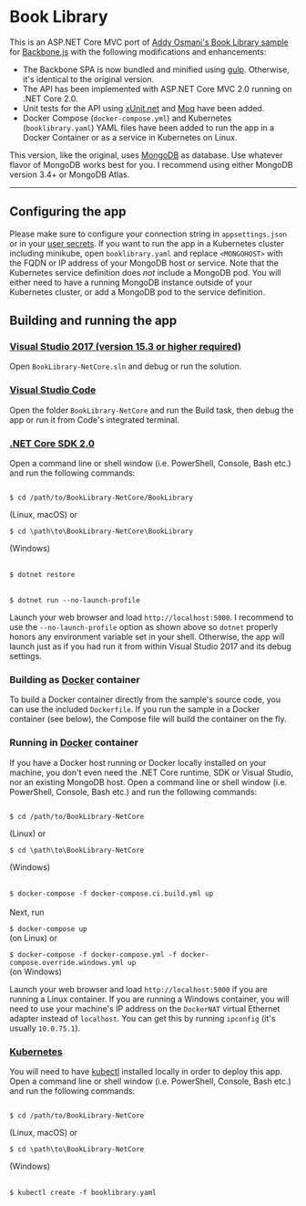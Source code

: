 # Book Library
This is an ASP.NET Core MVC port of [Addy Osmani's Book Library sample](https://github.com/addyosmani/backbone-fundamentals/tree/gh-pages/practicals/exercise-2)
for [Backbone.js](http://backbonejs.org/) with the following modifications and enhancements:
- The Backbone SPA is now bundled and minified using [gulp](http://gulpjs.com/). Otherwise, it's identical to the original version.
- The API has been implemented with ASP.NET Core MVC 2.0 running on .NET Core 2.0. 
- Unit tests for the API using [xUnit.net](https://github.com/xunit/xunit) and [Moq](https://github.com/moq/moq4) have been added.
- Docker Compose (`docker-compose.yml`) and Kubernetes (`booklibrary.yaml`) YAML files have been added to run the app in a Docker Container or as a service in Kubernetes on Linux. 

This version, like the original, uses [MongoDB](https://www.mongodb.com/) as database. Use whatever flavor of MongoDB works best for you. I recommend using either MongoDB version 3.4+ or MongoDB Atlas.

****
## Configuring the app
Please make sure to configure your connection string in `appsettings.json` or in your [user secrets](https://docs.microsoft.com/en-us/aspnet/core/security/app-secrets).
If you want to run the app in a Kubernetes cluster including minikube, open `booklibrary.yaml` and replace `<MONGOHOST>` with the FQDN or IP address of your MongoDB host or service. Note that the Kubernetes service definition does _not_ include a MongoDB pod. You will either need to have a running MongoDB instance outside of your Kubernetes cluster, or add a MongoDB pod to the service definition.

## Building and running the app
### [Visual Studio 2017 (version 15.3 or higher required)](https://www.visualstudio.com/download)
Open `BookLibrary-NetCore.sln` and debug or run the solution.

### [Visual Studio Code](https://code.visualstudio.com/)
Open the folder `BookLibrary-NetCore` and run the Build task, then debug the app or run it from Code's integrated terminal.

### [.NET Core SDK 2.0](https://www.microsoft.com/net/download/core)
Open a command line or shell window (i.e. PowerShell, Console, Bash etc.) and run the following commands:

<code>
$ cd /path/to/BookLibrary-NetCore/BookLibrary<br />
</code> (Linux, macOS)
or<br />
<code>   
$ cd \path\to\BookLibrary-NetCore\BookLibrary<br />
</code> (Windows)<br />
<br />

<code>
$ dotnet restore
</code>
<br />
<code>
$ dotnet run --no-launch-profile
</code>

Launch your web browser and load `http://localhost:5000`. I recommend to use the `--no-launch-profile` option as shown above so `dotnet` properly honors any environment variable set in your shell. Otherwise, the app will launch just as if you had run it from within Visual Studio 2017 and its debug settings.

### Building as [Docker](https://www.docker.com/community-edition) container
To build a Docker container directly from the sample's source code, you can use the included `Dockerfile`. If you run the sample in a Docker container (see below), the Compose file will build the container on the fly. 

### Running in [Docker](https://www.docker.com/community-edition) container
If you have a Docker host running or Docker locally installed on your machine, you don't even need the .NET Core runtime, SDK or Visual Studio, nor an existing MongoDB host. 
Open a command line or shell window (i.e. PowerShell, Console, Bash etc.) and run the following commands:

<code>
$ cd /path/to/BookLibrary-NetCore<br />
</code> (Linux)
or<br />
<code>   
$ cd \path\to\BookLibrary-NetCore<br />
</code> (Windows)<br />
<br />

<code>
$ docker-compose -f docker-compose.ci.build.yml up
</code>
<br />
Next, run
<br />
<code>
$ docker-compose up
</code> (on Linux)
or <br />
<code>
$ docker-compose -f docker-compose.yml -f docker-compose.override.windows.yml up
</code> (on Windows)

Launch your web browser and load `http://localhost:5000` if you are running a Linux container. If you are running a Windows container, you will need to use your machine's IP address on the `DockerNAT` virtual Ethernet adapter instead of `localhost`. You can get this by running `ipconfig` (it's usually `10.0.75.1`).  

### [Kubernetes](https://kubernetes.io/)
You will need to have [kubectl](https://github.com/kubernetes/kubernetes/releases) installed locally in order to deploy this app. Open a command line or shell window (i.e. PowerShell, Console, Bash etc.) and run the following commands:

<code>
$ cd /path/to/BookLibrary-NetCore<br />
</code> (Linux, macOS)
or<br />
<code>   
$ cd \path\to\BookLibrary-NetCore<br />
</code> (Windows)<br />
<br />

<code>
$ kubectl create -f booklibrary.yaml
</code>
